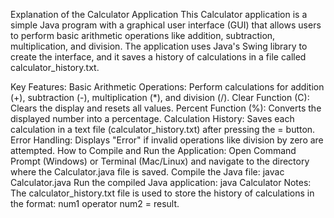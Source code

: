 Explanation of the Calculator Application
This Calculator application is a simple Java program with a graphical user interface (GUI) that allows users to perform basic arithmetic operations like addition, subtraction, multiplication, and division. The application uses Java's Swing library to create the interface, and it saves a history of calculations in a file called calculator_history.txt.

Key Features:
Basic Arithmetic Operations:
Perform calculations for addition (+), subtraction (-), multiplication (*), and division (/).
Clear Function (C):
Clears the display and resets all values.
Percent Function (%):
Converts the displayed number into a percentage.
Calculation History:
Saves each calculation in a text file (calculator_history.txt) after pressing the = button.
Error Handling:
Displays "Error" if invalid operations like division by zero are attempted.
How to Compile and Run the Application:
Open Command Prompt (Windows) or Terminal (Mac/Linux) and navigate to the directory where the Calculator.java file is saved.
Compile the Java file:
javac Calculator.java
Run the compiled Java application:
java Calculator
Notes:
The calculator_history.txt file is used to store the history of calculations in the format: num1 operator num2 = result.
